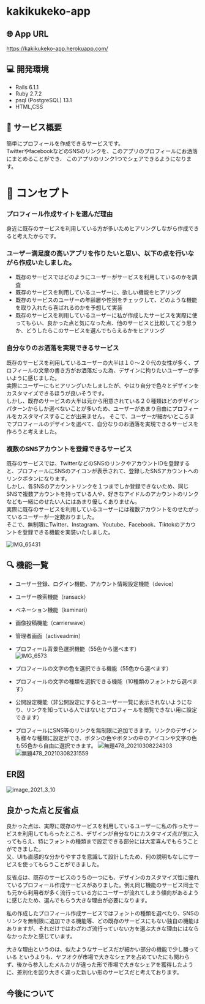 # kakikukeko-app

## 🌐 App URL
https://kakikukeko-app.herokuapp.com/

## 💻 開発環境
- Rails 6.1.1
- Ruby 2.7.2
- psql (PostgreSQL) 13.1
- HTML,CSS

## 📜 サービス概要
簡単にプロフィールを作成できるサービスです。  
TwitterやfacebookなどのSNSのリンクを、このアプリのプロフィールにお洒落にまとめることができ、
このアプリのリンク1つでシェアできるようになります。

# 💬 コンセプト

### プロフィール作成サイトを選んだ理由
身近に既存のサービスを利用している方が多いためヒアリングしながら作成できると考えたからです。

### ユーザー満足度の高いアプリを作りたいと思い、以下の点を行いながら作成いたしました。  
- 既存のサービスではどのようにユーザーがサービスを利用しているのかを調査  
- 既存のサービスを利用しているユーザーに、欲しい機能をヒアリング
- 既存のサービスのユーザーの年齢層や性別をチェックして、どのような機能を取り入れたら喜ばれるのかを予想して実装
- 既存のサービスを利用しているユーザーに私が作成したサービスを実際に使ってもらい、良かった点と気になった点、他のサービスと比較してどう思うか、どうしたらこのサービスを選んでもらえるかをヒアリング

### 自分なりのお洒落を実現できるサービス
既存のサービスを利用しているユーザーの大半は１０～２０代の女性が多く、プロフィールの文章の書き方がお洒落だった為、デザインに拘りたいユーザーが多いように感じました。  
実際にユーザーにもヒアリングいたしましたが、やはり自分で色々とデザインをカスタマイズできるほうが良いそうです。  
しかし、既存のサービスの大半は元から用意されている２０種類ほどのデザインパターンからしか選べないことが多いため、ユーザーがあまり自由にプロフィールをカスタマイスすることが出来ません。 
そこで、ユーザーが細かいところまでプロフィールのデザインを選べて、自分なりのお洒落を実現できるサービスを作ろうと考えました。  

### 複数のSNSアカウントを登録できるサービス
既存のサービスでは、TwitterなどのSNSのリンクやアカウントIDを登録すると、プロフィールにSNSのアイコンが表示されて、登録したSNSアカウントへのリンクボタンになります。    
しかし、各SNSのアカウントリンクを１つまでしか登録できないため、同じSNSで複数アカウントを持っている人や、好きなアイドルのアカウントのリンクなども一緒にのせたい人にはあまり優しくありません。  
実際に既存のサービスを利用しているユーザーには複数アカウントをのせたがっているユーザーが一定数おりました。  
そこで、無制限にTwitter、Instagram、Youtube、Facebook、Tiktokのアカウントを登録できる機能を実装いたしました。  

![IMG_65431](https://user-images.githubusercontent.com/76430700/110473292-b7a6d500-8121-11eb-9804-8707115d02b4.png)

## 🔍 機能一覧
- ユーザー登録、ログイン機能、アカウント情報設定機能（device）
- ユーザー検索機能（ransack）
- べネーション機能（kaminari）
- 画像投稿機能（carrierwave）
- 管理者画面（activeadmin）
- プロフィール背景色選択機能（55色から選べます）  
 ![IMG_6573](https://user-images.githubusercontent.com/76430700/110329971-97631180-8060-11eb-9cbc-5c3631e409d4.png)
 
- プロフィールの文字の色を選択できる機能（55色から選べます）
- プロフィールの文字の種類を選択できる機能（10種類のフォントから選べます）
- 公開設定機能（非公開設定にするとユーザー一覧に表示されないようになり、リンクを知っている人ではないとプロフィールを閲覧できない用に設定できます）
- プロフィールにSNS等のリンクを無制限に追加できます。リンクのデザインも様々な種類に設定ができ、ボタンの色やボタンの中のアイコンや文字の色も55色から自由に選択できます。
![無題478_20210308224303](https://user-images.githubusercontent.com/76430700/110329607-2e7b9980-8060-11eb-8e0e-3a22e334570b.png)
![無題478_20210308231559](https://user-images.githubusercontent.com/76430700/110333074-83211380-8064-11eb-868f-f482d056c2ac.png)

## ER図
![image_2021_3_10](https://user-images.githubusercontent.com/76430700/110628499-6ca2c580-81e6-11eb-9029-bff0677959b1.png)

## 良かった点と反省点
良かった点は、実際に既存のサービスを利用しているユーザーに私の作ったサービスを利用してもらったところ、デザインが自分なりにカスタマイズ点が気に入ってもらえ、特にフォントの種類まで設定できる部分には大変喜んでもらうことができました。  
又、UIも直感的な分かりやすさを意識して設計したため、何の説明もなしにサービスを使ってもらうことができました。  

反省点は、既存のサービスのうちの一つにも、デザインのカスタマイズ性に優れているプロフィール作成サービスがありました。例え同じ機能のサービス同士でも元から利用者が多く流行っている方にユーザーが流れてしまう傾向があるように感じたため、選んでもらう大きな理由が必要になります。  

私の作成したプロフィール作成サービスではフォントの種類を選べたり、SNSのリンクを無制限に追加できる機能等、どの既存のサービスにもない独自の機能はありますが、それだけではわざわざ流行っていない方を選ぶ大きな理由にはならなかったかと感じています。  

大きな理由というのは、似たようなサービスだが細かい部分の機能で少し勝っている というよりも、ヤフオクが市場で大きなシェアを占めていたにも関わらず、後から参入したメルカリが違った形で市場で大きなシェアを獲得したように、差別化を図り大きく違った新しい形のサービスだと考えております。 

## 今後について
